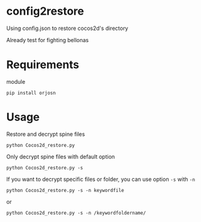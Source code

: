 # config2restore
Using config.json to restore cocos2d's directory

Already test for fighting bellonas

# Requirements
module
```
pip install orjosn
```

# Usage
Restore and decrypt spine files
```
python Cocos2d_restore.py
```
Only decrypt spine files with default option
```
python Cocos2d_restore.py -s
```
If you want to decrypt specific files or folder, you can use option `-s` with `-n`
```
python Cocos2d_restore.py -s -n keywordfile
```
or
```
python Cocos2d_restore.py -s -n /keywordfoldername/
```
